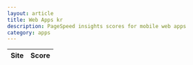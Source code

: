 ```yaml
---
layout: article
title: Web Apps kr
description: PageSpeed insights scores for mobile web apps
category: apps
---
```

|Site|Score|
|----|-----|
